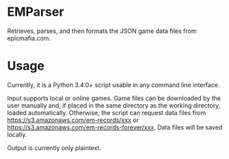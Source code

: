 # EMParser

Retrieves, parses, and then formats the JSON game data files from epicmafia.com.

# Usage

Currently, it is a Python 3.4.0+ script usable in any command line interface.

Input supports local or online games. Game files can be downloaded by the user manually and, if placed in the same directory as the working directory, loaded automatically. Otherwise, the script can request data files from https://s3.amazonaws.com/em-records/xxx or https://s3.amazonaws.com/em-records-forever/xxx. Data files will be saved locally.

Output is currently only plaintext.
